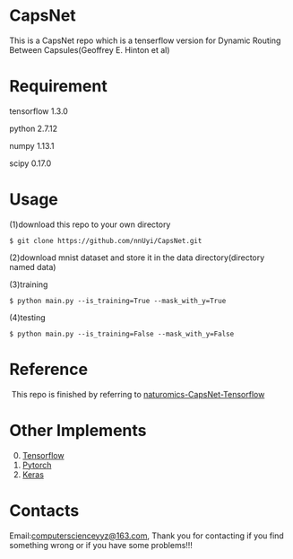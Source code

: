 # CapsNet
  This is a CapsNet repo which is a tenserflow version for Dynamic Routing Between Capsules(Geoffrey E. Hinton et al)

# Requirement
  
  tensorflow 1.3.0
  
  python 2.7.12
  
  numpy 1.13.1
  
  scipy 0.17.0
  
# Usage
  (1)download this repo to your own directory
  
    $ git clone https://github.com/nnUyi/CapsNet.git
    
  (2)download mnist dataset and store it in the data directory(directory named data)
  
  (3)training
  
    $ python main.py --is_training=True --mask_with_y=True
    
  (4)testing
  
    $ python main.py --is_training=False --mask_with_y=False
  
# Reference

  This repo is finished by referring to [naturomics-CapsNet-Tensorflow](https://github.com/naturomics/CapsNet-Tensorflow/issues)
  
# Other Implements
  0. [Tensorflow](https://github.com/naturomics/CapsNet-Tensorflow/issues)
  1. [Pytorch](https://github.com/gram-ai/capsule-networks)
  2. [Keras](https://github.com/XifengGuo/CapsNet-Keras)

# Contacts
  
  Email:computerscienceyyz@163.com, Thank you for contacting if you find something wrong or if you have some problems!!!
